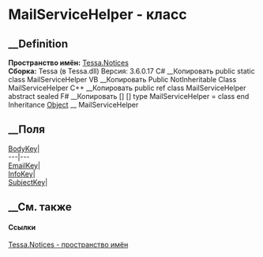 # MailServiceHelper - класс
##  __Definition
 **Пространство имён:** [Tessa.Notices](N_Tessa_Notices.htm)  
 **Сборка:** Tessa (в Tessa.dll) Версия: 3.6.0.17
C# __Копировать
     public static class MailServiceHelper
VB __Копировать
     Public NotInheritable Class MailServiceHelper
C++ __Копировать
     public ref class MailServiceHelper abstract sealed
F# __Копировать
     [<AbstractClassAttribute>]
    [<SealedAttribute>]
    type MailServiceHelper = class end
Inheritance
    [Object](https://learn.microsoft.com/dotnet/api/system.object) __ MailServiceHelper
##  __Поля
[BodyKey](F_Tessa_Notices_MailServiceHelper_BodyKey.htm)|  
---|---  
[EmailKey](F_Tessa_Notices_MailServiceHelper_EmailKey.htm)|  
[InfoKey](F_Tessa_Notices_MailServiceHelper_InfoKey.htm)|  
[SubjectKey](F_Tessa_Notices_MailServiceHelper_SubjectKey.htm)|  
## __См. также
#### Ссылки
[Tessa.Notices - пространство имён](N_Tessa_Notices.htm)
